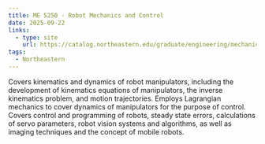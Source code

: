 ```yaml
---
title: ME 5250 - Robot Mechanics and Control
date: 2025-09-22
links:
  - type: site
    url: https://catalog.northeastern.edu/graduate/engineering/mechanical-industrial/#coursestext
tags:
  - Northeastern
---
```


Covers kinematics and dynamics of robot manipulators, including the development of kinematics equations of manipulators, the inverse kinematics problem, and motion trajectories. Employs Lagrangian mechanics to cover dynamics of manipulators for the purpose of control. Covers control and programming of robots, steady state errors, calculations of servo parameters, robot vision systems and algorithms, as well as imaging techniques and the concept of mobile robots.

<!--more-->
